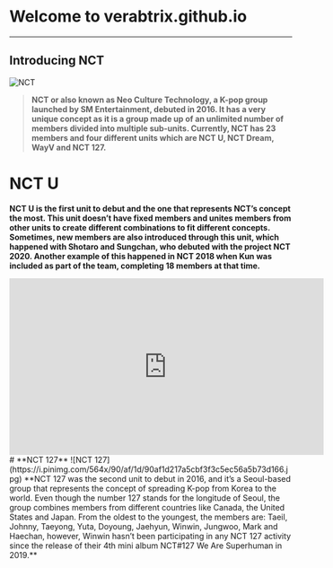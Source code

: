 # Welcome to  verabtrix.github.io
---
## **Introducing NCT**
![NCT](https://leetaeyong.com/wp-content/uploads/2021/05/unnamed.png)
> **NCT or also known as Neo Culture Technology, a K-pop group launched by SM Entertainment, debuted in 2016. It has a very unique concept as it is a group made up of an unlimited number of members divided into multiple sub-units. Currently, NCT has 23 members and four different units which are NCT U, NCT Dream, WayV and NCT 127.**

# **NCT U** 
**NCT U is the first unit to debut and the one that represents NCT’s concept the most. This unit doesn’t have fixed members and unites members from other units to create different combinations to fit different concepts. Sometimes, new members are also introduced through this unit, which happened with Shotaro and Sungchan, who debuted with the project NCT 2020. Another example of this happened in NCT 2018 when Kun was included as part of the team, completing 18 members at that time.** 
<iframe width="560" height="315" src="https://www.youtube.com/embed/0AUFyFEt35g" title="YouTube video player" frameborder="0" allow="accelerometer; autoplay; clipboard-write; encrypted-media; gyroscope; picture-in-picture" allowfullscreen></iframe>
# **NCT 127**
![NCT 127](https://i.pinimg.com/564x/90/af/1d/90af1d217a5cbf3f3c5ec56a5b73d166.jpg)
**NCT 127 was the second unit to debut in 2016, and it’s a Seoul-based group that represents the concept of spreading K-pop from Korea to the world. Even though the number 127 stands for the longitude of Seoul, the group combines members from different countries like Canada, the United States and Japan. From the oldest to the youngest, the members are: Taeil, Johnny, Taeyong, Yuta, Doyoung, Jaehyun, Winwin, Jungwoo, Mark and Haechan, however, Winwin hasn’t been participating in any NCT 127 activity since the release of their 4th mini album NCT#127 We Are Superhuman in 2019.**
